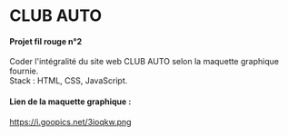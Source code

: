 # CLUB AUTO

#### Projet fil rouge n°2 

Coder l'intégralité du site web CLUB AUTO selon la maquette graphique fournie.
<br>
Stack : HTML, CSS, JavaScript.

####

#### Lien de la maquette graphique :

https://i.goopics.net/3ioqkw.png
